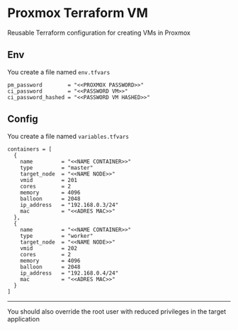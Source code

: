 # Proxmox Terraform VM
Reusable Terraform configuration for creating VMs in Proxmox

## Env
You create a file named `env.tfvars`

```dotenv
pm_password        = "<<PROXMOX PASSWORD>>"
ci_password        = "<<PASSWORD VM>>"
ci_password_hashed = "<<PASSWORD VM HASHED>>"
```

## Config
You create a file named `variables.tfvars`

```hcl
containers = [
  {
    name         = "<<NAME CONTAINER>>"
    type         = "master"
    target_node  = "<<NAME NODE>>"
    vmid         = 201
    cores        = 2
    memory       = 4096
    balloon      = 2048
    ip_address   = "192.168.0.3/24"
    mac          = "<<ADRES MAC>>"
  },
  {
    name         = "<<NAME CONTAINER>>"
    type         = "worker"
    target_node  = "<<NAME NODE>>"
    vmid         = 202
    cores        = 2
    memory       = 4096
    balloon      = 2048
    ip_address   = "192.168.0.4/24"
    mac          = "<<ADRES MAC>>"
  }
]
```

-----

You should also override the root user with reduced privileges in the target application